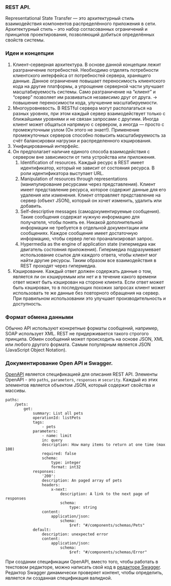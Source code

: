### REST API.
Representational State Transfer — это архитектурный стиль взаимодействия компонентов распределённого приложения в сети. Архитектурный стиль – это набор согласованных ограничений и принципов проектирования, позволяющий добиться определённых свойств системы. 

### Идеи и концепции
1. Клиент-серверная архитектура. В основе данной концепции лежит разграничение потребностей. Необходимо отделять потребности клиентского интерфейса от потребностей сервера, хранящего данные. Данное ограничение повышает переносимость клиентского кода на другие платформы, а упрощение серверной части улучшает масштабируемость системы. Само разграничение на “клиент” и “сервер” позволяет им развиваться независимо друг от друга. -> повышение переносимости кода, улучшение масштабируемости.
2. Многоуровневость. В RESTful сервера могут располагаться на разных уровнях, при этом каждый сервер взаимодействует только с ближайшими уровнями и не связан запросами с другими. Иногда клиент может общаться напрямую с сервером, а иногда — просто с промежуточным узлом (Он этого не знает!). Применение промежуточных серверов способно повысить масштабируемость за счёт балансировки нагрузки и распределенного кэширования.
3. Унифицированный интерфейс. 
4. Он предполагает наличие единого способа взаимодействия с сервером вне зависимости от типа устройства или приложения. 
	1. Identification of resources. Каждый ресурс в REST имеет идентификатор, который не зависит от состояния ресурса. В роли идентификатора выступает URL.
	2. Manipulation of resources through representations (манипулирование ресурсами через представления). Клиент имеет представление ресурса, которое содержит данные для его удаления или изменения. Клиент отправляет представление на сервер (объект JSON), который он хочет изменить, удалить или добавить.
	3. Self-descriptive messages (самодокументируемые сообщения). Такие сообщения содержат нужную информацию для получателя, чтобы понять ее. Никакой дополнительной информации не требуется в отдельной документации или сообщениях. Каждое сообщение имеет достаточную информацию, чтобы сервер легко проанализировал запрос.
	4. Hypermedia as the engine of application state (гипермедиа как двигатель состояния приложения). Гипермедиа подразумевает использование ссылок для каждого ответа, чтобы клиент мог найти другие ресурсы. Таким образом все взаимодействия в REST проходят через гипермедиа.
5. Кэширование. Каждый ответ должен содержать данные о том, является ли он кэшируемым или нет и в течение какого времени ответ может быть кэширован на стороне клиента. Если ответ может быть кэширован, то в последующих похожих запросах клиент может использовать те же данные без повторного обращения на сервер. При правильном использовании это улучшает производительность и доступность.

### Формат обмена данными
Обычно API используют конкретные форматы сообщений, например, SOAP использует XML. REST не придерживается такого строгого принципа. Обмен сообщений может происходить на основе JSON, XML или любого другого формата. Самым популярным является JSON (JavaScript Object Notation).

### Документирование Open API и Swagger.
[OpenAPI](https://www.openapis.org/) является спецификацией для описания REST API.
Элементы OpenAPI - это `paths`, `parameters`, `responses` и `security`. Каждый из этих элементов является объектом JSON, который содержит свойства и массивы.

```
paths:
    /pets:
        get:
            summary: List all pets
            operationId: listPets
            tags:
                - pets
            parameters:
                - name: limit
                in: query
                description: How many items to return at one time (max 100)
                required: false
                schema:
                    type: integer
                    format: int32
            responses:
                '200':
                description: An paged array of pets
                headers:
                    x-next:
                        description: A link to the next page of responses
                        schema:
                            type: string
                content:
                    application/json:    
                        schema:
                            $ref: "#/components/schemas/Pets"
            default:
                description: unexpected error
                content:
                    application/json:
                        schema:
                            $ref: "#/components/schemas/Error"
```

При создании спецификации OpenAPI, вместо того, чтобы работать в текстовом редакторе, можно написать свой код в [редакторе Swagger](http://editor.swagger.io/). Редактор Swagger динамически проверяет контент, чтобы определить, является ли созданная спецификация валидной.